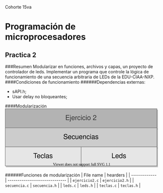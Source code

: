 Cohorte 15va
# Programación de microprocesadores
## Practica 2
###Resumen
Modularizar en funciones, archivos y capas, un proyecto de controlador de leds. Implementar un programa que controle la lógica de funcionamiento de una secuencia arbitraria de LEDs de la EDU-CIAA-NXP.
####Condiciones de funcionamiento
 ######Dependencias externas:
 - sAPI.h;
 - Usar delay no bloqueantes;

####Modularización
![](https://github.com/lucascsd/practicoDos/blob/main/image/Capas%20Ejercicio%202.svg)

######Funciones de modularización
| File name | hearders                    |
| ------------- | ------------------------------ |
| `ejercicio2.c`      | `ejercicio2.h`     |
| `secuencia.c`      | `secuencia.h`     |
| `leds.c`      | `leds.h`     |
| `teclas.c`      | `teclas.h`     |


